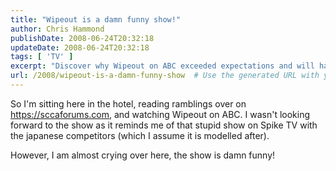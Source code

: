 ```yaml
---
title: "Wipeout is a damn funny show!"
author: Chris Hammond
publishDate: 2008-06-24T20:32:18
updateDate: 2008-06-24T20:32:18
tags: [ 'TV' ]
excerpt: "Discover why Wipeout on ABC exceeded expectations and will have you laughing out loud while watching. Read more on the experience here!"
url: /2008/wipeout-is-a-damn-funny-show  # Use the generated URL with year
---
```

<p>So I'm sitting here in the hotel, reading ramblings over on <a href="https://sccaforums.com">https://sccaforums.com</a>, and watching Wipeout on ABC. I wasn't looking forward to the show as it reminds me of that stupid show on Spike TV with the japanese competitors (which I assume it is modelled after).</p> <p>However, I am almost crying over here, the show is damn funny!</p>

